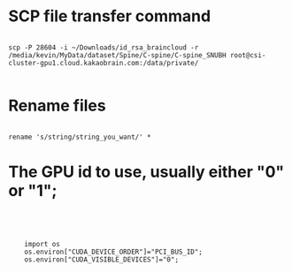 # SCP file transfer command
<code>
scp -P 28604 -i ~/Downloads/id_rsa_braincloud -r /media/kevin/MyData/dataset/Spine/C-spine/C-spine_SNUBH root@csi-cluster-gpu1.cloud.kakaobrain.com:/data/private/

</code>

# Rename files
<code>
rename 's/string/string_you_want/' *
</code>

# The GPU id to use, usually either "0" or "1";
<code>
  <p>
    import os
    os.environ["CUDA_DEVICE_ORDER"]="PCI_BUS_ID";
    os.environ["CUDA_VISIBLE_DEVICES"]="0";  
  </p>
</code> 
